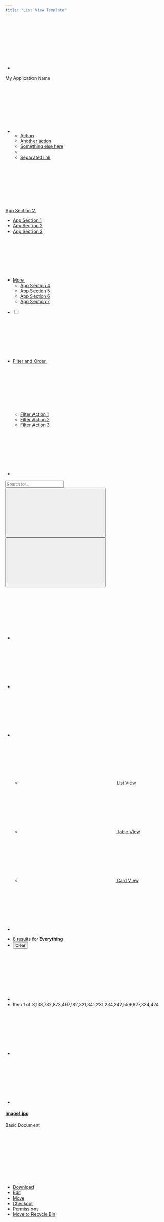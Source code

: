 ```yaml
---
title: "List View Template"
---
```


<nav class="application-bar application-bar-dark navbar navbar-expand-md">
	<div class="container-fluid container-fluid-max-xl">
		<ul class="navbar-nav">
			<li class="nav-item">
				<a class="nav-link nav-link-monospaced" href="#1">
					<svg aria-hidden="true" class="lexicon-icon lexicon-icon-product-menu-closed">
						<use xlink:href="/images/icons/icons.svg#product-menu-closed" />
					</svg>
				</a>
			</li>
		</ul>
		<div class="navbar-title navbar-text-truncate">My Application Name</div>
		<ul class="navbar-nav">
			<li class="dropdown nav-item">
				<a aria-expanded="false" aria-haspopup="true" class="dropdown-toggle nav-link nav-link-monospaced" data-toggle="dropdown" href="#1" role="button">
					<svg aria-hidden="true" class="lexicon-icon lexicon-icon-ellipsis-v">
						<use xlink:href="/images/icons/icons.svg#ellipsis-v" />
					</svg>
				</a>
				<ul aria-labelledby="navbarDropdownMenuLink" class="dropdown-menu dropdown-menu-right">
					<li><a class="dropdown-item" href="#1">Action</a></li>
					<li><a class="dropdown-item" href="#1">Another action</a></li>
					<li><a class="dropdown-item" href="#1">Something else here</a></li>
					<li class="dropdown-divider"></li>
					<li><a class="dropdown-item" href="#1">Separated link</a></li>
				</ul>
			</li>
		</ul>
	</div>
</nav>

<nav class="navbar navbar-collapse-absolute navbar-expand-md navbar-underline navigation-bar navigation-bar-secondary">
	<div class="container-fluid container-fluid-max-xl">
		<a aria-controls="navigationBarCollapse01" aria-expanded="false" aria-label="Toggle navigation" class="collapsed navbar-toggler navbar-toggler-link" data-toggle="collapse" href="#navigationBarCollapse01" role="button">
			<span class="navbar-text-truncate">App Section 2</span>
			<svg aria-hidden="true" class="lexicon-icon lexicon-icon-caret-bottom">
				<use xlink:href="/images/icons/icons.svg#caret-bottom" />
			</svg>
		</a>
		<div class="collapse navbar-collapse" id="navigationBarCollapse01">
			<div class="container-fluid container-fluid-max-xl">
				<ul class="navbar-nav">
					<li class="nav-item">
						<a class="nav-link" href="#1">
							<span class="navbar-text-truncate">App Section 1</span>
						</a>
					</li>
					<li aria-label="Current Page" class="nav-item">
						<a class="active nav-link" href="#1">
							<span class="navbar-text-truncate">App Section 2</span>
						</a>
					</li>
					<li class="nav-item">
						<a class="nav-link" href="#1">
							<span class="navbar-text-truncate">App Section 3</span>
						</a>
					</li>
					<li class="dropdown nav-item show-dropdown-on-collapse">
						<a aria-expanded="false" aria-haspopup="true" class="dropdown-toggle nav-link" data-toggle="dropdown" href="#1" role="button">
							<span class="navbar-text-truncate">More</span>
							<svg aria-hidden="true" class="lexicon-icon lexicon-icon-caret-bottom">
								<use xlink:href="/images/icons/icons.svg#caret-bottom" />
							</svg>
						</a>
						<ul aria-labelledby="" class="dropdown-menu">
							<li><a class="dropdown-item" href="#1">App Section 4</a></li>
							<li><a class="dropdown-item" href="#1">App Section 5</a></li>
							<li><a class="dropdown-item" href="#1">App Section 6</a></li>
							<li><a class="dropdown-item" href="#1">App Section 7</a></li>
						</ul>
					</li>
				</ul>
			</div>
		</div>
	</div>
</nav>

<nav class="management-bar management-bar-light navbar navbar-expand-md">
	<div class="container-fluid container-fluid-max-xl">
		<ul class="navbar-nav">
			<li class="nav-item">
				<div class="custom-control custom-checkbox">
					<label>
						<input class="custom-control-input" type="checkbox">
						<span class="custom-control-label"></span>
					</label>
				</div>
			</li>
			<li class="dropdown nav-item">
				<a aria-expanded="false" class="dropdown-toggle nav-link navbar-breakpoint-down-d-none" data-toggle="dropdown" href="#1" role="button">
					<span class="navbar-text-truncate">Filter and Order</span>
					<svg aria-hidden="true" class="lexicon-icon lexicon-icon-caret-bottom">
						<use xlink:href="/images/icons/icons.svg#caret-bottom" />
					</svg>
				</a>
				<a aria-expanded="false" class="nav-link nav-link-monospaced dropdown-toggle navbar-breakpoint-d-none" data-toggle="dropdown" href="#1" role="button">
					<svg aria-hidden="true" class="lexicon-icon lexicon-icon-filter">
						<use xlink:href="/images/icons/icons.svg#filter" />
					</svg>
				</a>
				<ul class="dropdown-menu" role="menu">
					<li><a class="dropdown-item" href="#1">Filter Action 1</a></li>
					<li><a class="dropdown-item" href="#1">Filter Action 2</a></li>
					<li><a class="dropdown-item" href="#1">Filter Action 3</a></li>
				</ul>
			</li>
			<li class="nav-item">
				<a class="nav-link nav-link-monospaced order-arrow-up-active" href="#1">
					<svg aria-hidden="true" class="lexicon-icon lexicon-icon-order-arrow">
						<use xlink:href="/images/icons/icons.svg#order-arrow" />
					</svg>
				</a>
			</li>
		</ul>
		<div class="navbar-form navbar-form-autofit navbar-overlay navbar-overlay-sm-down">
			<div class="container-fluid container-fluid-max-xl">
				<form role="search">
					<div class="input-group">
						<div class="input-group-item">
							<input class="form-control input-group-inset input-group-inset-after" placeholder="Search for..." type="text">
							<span class="input-group-inset-item input-group-inset-item-after">
								<button class="btn btn-unstyled" type="submit">
									<svg aria-hidden="true" class="lexicon-icon lexicon-icon-search">
										<use xlink:href="/images/icons/icons.svg#search" />
									</svg>
								</button>
								<button class="btn btn-unstyled d-none" type="button">
									<svg aria-hidden="true" class="lexicon-icon lexicon-icon-times">
										<use xlink:href="/images/icons/icons.svg#times" />
									</svg>
								</button>
							</span>
						</div>
					</div>
				</form>
			</div>
		</div>
		<ul class="navbar-nav">
			<li class="nav-item navbar-breakpoint-d-none">
				<a class="nav-link nav-link-monospaced clay-site-open-overlay-sm-down" href="#1">
					<svg aria-hidden="true" class="lexicon-icon lexicon-icon-search">
						<use xlink:href="/images/icons/icons.svg#search" />
					</svg>
				</a>
			</li>
			<li class="nav-item">
				<a class="nav-link nav-link-monospaced" href="#uniqueSidenavCollapseId1" id="uniqueSidenavToggler1" role="button">
					<svg aria-hidden="true" class="lexicon-icon lexicon-icon-info-circle-open">
						<use xlink:href="/images/icons/icons.svg#info-circle-open" />
					</svg>
				</a>
			</li>
			<li class="dropdown nav-item">
				<a aria-expanded="false" class="dropdown-toggle nav-link nav-link-monospaced" data-toggle="dropdown" href="#1" role="button">
					<svg aria-hidden="true" class="lexicon-icon lexicon-icon-list">
						<use xlink:href="/images/icons/icons.svg#list" />
					</svg>
				</a>
				<ul class="dropdown-menu dropdown-menu-right dropdown-menu-indicator-start" role="menu">
					<li>
						<a class="active dropdown-item" href="#1">
							<span class="dropdown-item-indicator">
								<svg aria-hidden="true" class="lexicon-icon lexicon-icon-list">
									<use xlink:href="/images/icons/icons.svg#list" />
								</svg>
							</span>
							List View
						</a>
					</li>
					<li>
						<a class="dropdown-item" href="#1">
							<span class="dropdown-item-indicator">
								<svg aria-hidden="true" class="lexicon-icon lexicon-icon-table">
									<use xlink:href="/images/icons/icons.svg#table" />
								</svg>
							</span>
							Table View
						</a>
					</li>
					<li>
						<a class="dropdown-item" href="#1">
							<span class="dropdown-item-indicator">
								<svg aria-hidden="true" class="lexicon-icon lexicon-icon-cards2">
									<use xlink:href="/images/icons/icons.svg#cards2" />
								</svg>
							</span>
							Card View
						</a>
					</li>
				</ul>
			</li>
			<li class="nav-item">
				<a class="btn btn-primary nav-btn nav-btn-monospaced navbar-breakpoint-down-d-none" href="#1">
					<svg aria-hidden="true" class="lexicon-icon lexicon-icon-plus">
						<use xlink:href="/images/icons/icons.svg#plus" />
					</svg>
				</a>
			</li>
		</ul>
	</div>
</nav>

<nav class="tbar subnav-tbar subnav-tbar-primary">
	<div class="container-fluid container-fluid-max-xl">
		<ul class="tbar-nav">
			<li class="tbar-item tbar-item-expand">
				<div class="tbar-section">
					<span class="component-text text-truncate-inline">
						<span class="text-truncate">8 results for <strong>Everything</strong></span>
					</span>
				</div>
			</li>
			<li class="tbar-item">
				<button class="btn btn-unstyled component-link tbar-link" type="button">Clear</button>
			</li>
		</ul>
	</div>
</nav>

<div class="closed sidenav-container" id="uniqueSidenavCollapseId1">
	<div class="sidenav-menu-slider">
		<div class="sidebar sidebar-light sidenav-menu">
			<nav class="component-tbar tbar">
				<div class="container-fluid">
					<ul class="tbar-nav">
						<li class="tbar-item">
							<a class="component-action disabled" href="#disabled" role="button" tabindex="-1">
								<svg aria-hidden="true" class="lexicon-icon lexicon-icon-angle-left">
									<use xlink:href="/images/icons/icons.svg#angle-left" />
								</svg>
							</a>
						</li>
						<li class="tbar-item tbar-item-expand">
							<div class="tbar-section">
								<span class="text-truncate-inline">
									<span class="text-truncate">Item 1 of 3,138,732,873,467,182,321,341,231,234,342,559,827,334,424</span>
								</span>
							</div>
						</li>
						<li class="tbar-item">
							<a class="component-action" href="#1" role="button">
								<svg aria-hidden="true" class="lexicon-icon lexicon-icon-angle-right">
									<use xlink:href="/images/icons/icons.svg#angle-right" />
								</svg>
							</a>
						</li>
						<li class="tbar-item">
							<a class="component-action sidenav-close" href="#1" role="button">
								<svg aria-hidden="true" class="lexicon-icon lexicon-icon-times">
									<use xlink:href="/images/icons/icons.svg#times" />
								</svg>
							</a>
						</li>
					</ul>
				</div>
			</nav>
			<div class="sidebar-header">
				<div class="autofit-row sidebar-section">
					<div class="autofit-col autofit-col-expand">
						<h4 class="component-title">
							<span class="text-truncate-inline">
								<a class="text-truncate" href="#1">Image1.jpg</a>
							</span>
						</h4>
						<p class="component-subtitle">Basic Document</p>
					</div>
					<div class="autofit-col">
						<div class="dropdown dropdown-action">
							<a aria-expanded="false" aria-haspopup="true" class="component-action dropdown-toggle" data-toggle="dropdown" href="#1" role="button">
								<svg aria-hidden="true" class="lexicon-icon lexicon-icon-ellipsis-v">
									<use xlink:href="/images/icons/icons.svg#ellipsis-v" />
								</svg>
							</a>
							<ul class="dropdown-menu">
								<li><a class="dropdown-item" href="#1" role="button">Download</a></li>
								<li><a class="dropdown-item" href="#1">Edit</a></li>
								<li><a class="dropdown-item" href="#1">Move</a></li>
								<li><a class="dropdown-item" href="#1" role="button">Checkout</a></li>
								<li><a class="dropdown-item" href="#1">Permissions</a></li>
								<li><a class="dropdown-item" href="#1" role="button">Move to Recycle Bin</a></li>
							</ul>
						</div>
					</div>
				</div>
			</div>
			<div class="sidebar-body">
				<nav class="component-navigation-bar navbar navigation-bar navbar-collapse-absolute navbar-expand-md navbar-underline">
					<a aria-controls="sidebarLightCollapse00" aria-expanded="false" aria-label="Toggle Navigation" class="collapsed navbar-toggler navbar-toggler-link" data-toggle="collapse" href="#sidebarLightCollapse00" role="button">
						<span class="navbar-text-truncate">Details</span>
						<svg aria-hidden="true" class="lexicon-icon lexicon-icon-caret-bottom">
							<use xlink:href="/images/icons/icons.svg#caret-bottom" />
						</svg>
					</a>
					<div class="collapse navbar-collapse" id="sidebarLightCollapse00">
						<ul class="nav navbar-nav" role="tablist">
							<li class="nav-item">
								<a aria-controls="sidebarLightDetails" class="active nav-link" data-toggle="tab" href="#sidebarLightDetails" id="sidebarLightDetailsTab" role="tab">
									<span class="navbar-text-truncate">Details</span>
								</a>
							</li>
							<li class="nav-item">
								<a aria-controls="sidebarLightVersions" class="nav-link" data-toggle="tab" href="#sidebarLightVersions" id="sidebarLightVersionsTab" role="tab">
									<span class="navbar-text-truncate">Versions</span>
								</a>
							</li>
						</ul>
					</div>
				</nav>
				<div class="tab-content">
					<div aria-labelledby="sidebarLightDetailsTab" class="active fade show tab-pane" id="sidebarLightDetails" role="tabpanel">
						<div class="aspect-ratio aspect-ratio-16-to-9 sidebar-panel" style="margin-top:1.5rem;">
							<img alt="thumbnail" class="aspect-ratio-item-center-middle aspect-ratio-item-fluid" src="/images/DeathtoStock_Desk4.jpg">
							<div class="sticker sticker-bottom-left sticker-danger">JPG</div>
						</div>
						<dl class="sidebar-dl sidebar-section">
							<dt class="sidebar-dt">Url</dt>
							<dd class="sidebar-dd">
								<a href="#1">http://localhost:8080/documents/20140/</a>
							</dd>
							<dt class="sidebar-dt">Webdav Url</dt>
							<dd class="sidebar-dd">
								<a href="#1">http://localhost:8080/webdav/guest/</a>
							</dd>
							<dt class="sidebar-dt">Created</dt>
							<dd class="sidebar-dd">
								<a href="#1">Helen Smith</a>
							</dd>
							<dt class="sidebar-dt">Description</dt>
							<dd class="sidebar-dd">A picture of a person using a ruler and exacto knife to cut construction paper.</dd>
							<dt class="sidebar-dt">Size</dt>
							<dd class="sidebar-dd">745KB</dd>
							<dt class="sidebar-dt">Extension</dt>
							<dd class="sidebar-dd">PNG</dd>
							<dt class="sidebar-dt">Version</dt>
							<dd class="sidebar-dd">2.0</dd>
							<dt class="sidebar-dt">Tags</dt>
							<dd class="sidebar-dd">
								<span class="label label-lg label-secondary">
									<span class="label-item label-item-expand">Tag One</span>
								</span>
								<span class="label label-lg label-secondary">
									<span class="label-item label-item-expand">Tag Two</span>
								</span>
								<span class="label label-lg label-secondary">
									<span class="label-item label-item-expand">Tag Three</span>
								</span>
								<span class="label label-lg label-secondary">
									<span class="label-item label-item-expand">Tag Four</span>
								</span>
								<span class="label label-lg label-secondary">
									<span class="label-item label-item-expand">Tag Five</span>
								</span>
								<span class="label label-lg label-secondary">
									<span class="label-item label-item-expand">Tag Six</span>
								</span>
								<span class="label label-lg label-secondary">
									<span class="label-item label-item-expand">Tag Seven</span>
								</span>
								<span class="label label-lg label-secondary">
									<span class="label-item label-item-expand">Tag Eight</span>
								</span>
							</dd>
							<dt class="sidebar-dt">Related Assets</dt>
							<dd class="sidebar-dd">
								<ul class="list-group sidebar-list-group">
									<li class="list-group-item list-group-item-flex">
										<div class="autofit-col">
											<div class="sticker sticker-secondary">
												<span class="inline-item">
													<svg aria-hidden="true" class="lexicon-icon lexicon-icon-folder">
														<use xlink:href="/images/icons/icons.svg#folder" />
													</svg>
												</span>
											</div>
										</div>
										<div class="autofit-col autofit-col-expand">
											<section class="autofit-section">
												<div class="list-group-title text-truncate-inline">
													<a class="text-truncate" href="#1">ReallySuperInsanelyJustIncrediblyLongAndTotallyNotPossibleWordButWeAreReallyTryingToCoverAllOurBasesHereJustInCaseSomeoneIsNutsAsPerUsual</a>
												</div>
											</section>
										</div>
									</li>
									<li class="list-group-item list-group-item-flex">
										<div class="autofit-col">
											<div class="sticker sticker-secondary">
												<span class="inline-item">
													<svg aria-hidden="true" class="lexicon-icon lexicon-icon-folder">
														<use xlink:href="/images/icons/icons.svg#folder" />
													</svg>
												</span>
											</div>
										</div>
										<div class="autofit-col autofit-col-expand">
											<section class="autofit-section">
												<div class="list-group-title text-truncate-inline">
													<a class="text-truncate" href="#1">Surf Blog Entry Two</a>
												</div>
											</section>
										</div>
									</li>
								</ul>
							</dd>
						</dl>
					</div>
					<div aria-labelledby="sidebarLightVersionsTab" class="fade tab-pane" id="sidebarLightVersions" role="tabpanel">
						<ul class="list-group sidebar-list-group">
							<li class="list-group-item list-group-item-flex">
								<div class="autofit-col autofit-col-expand">
									<div class="list-group-title">Version 1.2</div>
									<div class="list-group-subtitle">By Helen, on 8/31/17 9:15am</div>
									<div class="list-group-subtext">No Change Log</div>
								</div>
								<div class="autofit-col">
									<div class="dropdown dropdown-action">
										<a aria-expanded="false" aria-haspopup="true" class="component-action dropdown-toggle" data-toggle="dropdown" href="#1" id="sidebarLightListDropdownId01" role="button">
											<svg aria-hidden="true" class="lexicon-icon lexicon-icon-ellipsis-v">
												<use xlink:href="/images/icons/icons.svg#ellipsis-v" />
											</svg>
										</a>
										<ul aria-labelledBy="sidebarLightListDropdownId01" class="dropdown-menu">
											<li><a class="dropdown-item" href="#1" role="button">Download</a></li>
											<li><a class="dropdown-item" href="#1">Edit</a></li>
											<li><a class="dropdown-item" href="#1">Move</a></li>
											<li><a class="dropdown-item" href="#1" role="button">Checkout</a></li>
											<li><a class="dropdown-item" href="#1">Permissions</a></li>
											<li><a class="dropdown-item" href="#1" role="button">Move to Recycle Bin</a></li>
										</ul>
									</div>
								</div>
							</li>
							<li class="list-group-item list-group-item-flex">
								<div class="autofit-col autofit-col-expand">
									<div class="list-group-title">Version 1.1</div>
									<div class="list-group-subtitle">By Helen, on 8/31/17 8:00am</div>
									<div class="list-group-subtext">No Change Log</div>
								</div>
								<div class="autofit-col">
									<div class="dropdown dropdown-action">
										<a aria-expanded="false" aria-haspopup="true" class="component-action dropdown-toggle" data-toggle="dropdown" href="#1" id="sidebarLightListDropdownId02" role="button">
											<svg aria-hidden="true" class="lexicon-icon lexicon-icon-ellipsis-v">
												<use xlink:href="/images/icons/icons.svg#ellipsis-v" />
											</svg>
										</a>
										<ul aria-labelledBy="sidebarLightListDropdownId02" class="dropdown-menu">
											<li><a class="dropdown-item" href="#1" role="button">Download</a></li>
											<li><a class="dropdown-item" href="#1">Edit</a></li>
											<li><a class="dropdown-item" href="#1">Move</a></li>
											<li><a class="dropdown-item" href="#1" role="button">Checkout</a></li>
											<li><a class="dropdown-item" href="#1">Permissions</a></li>
											<li><a class="dropdown-item" href="#1" role="button">Move to Recycle Bin</a></li>
										</ul>
									</div>
								</div>
							</li>
						</ul>
					</div>
				</div>
			</div>
		</div>
	</div>
	<div class="container-fluid container-fluid-max-xl container-view sidenav-content">
		<form>
			<ul class="list-group list-group-notification show-quick-actions-on-hover">
				<li class="list-group-header">
					<h3 class="list-group-header-title">Group 1</h3>
				</li>
				<li class="list-group-item list-group-item-flex">
					<div class="autofit-col">
						<div class="custom-control custom-checkbox">
							<label>
								<input class="custom-control-input" type="checkbox">
								<span class="custom-control-label"></span>
							</label>
						</div>
					</div>
					<div class="autofit-col">
						<div class="sticker sticker-secondary">
							<span class="inline-item">
								<svg aria-hidden="true" class="lexicon-icon lexicon-icon-folder">
									<use xlink:href="/images/icons/icons.svg#folder" />
								</svg>
							</span>
						</div>
					</div>
					<div class="autofit-col autofit-col-expand">
						<section class="autofit-section">
							<h4 class="list-group-title">
								<a href="#1">Account Example One</a>
							</h4>
							<p class="list-group-subtext">Second Level Text</p>
						</section>
					</div>
					<div class="autofit-col">
						<div class="quick-action-menu">
							<a class="component-action quick-action-item" href="#1">
								<svg aria-hidden="true" class="lexicon-icon lexicon-icon-trash">
									<use xlink:href="/images/icons/icons.svg#trash" />
								</svg>
							</a>
							<a class="component-action quick-action-item" href="#1">
								<svg aria-hidden="true" class="lexicon-icon lexicon-icon-download">
									<use xlink:href="/images/icons/icons.svg#download" />
								</svg>
							</a>
							<a class="component-action quick-action-item" href="#1">
								<svg aria-hidden="true" class="lexicon-icon lexicon-icon-expand">
									<use xlink:href="/images/icons/icons.svg#expand" />
								</svg>
							</a>
						</div>
						<div class="dropdown dropdown-action">
							<a aria-expanded="false" aria-haspopup="true" class="component-action dropdown-toggle" data-toggle="dropdown" href="#1" id="dropdownAction1" role="button">
								<svg aria-hidden="true" class="lexicon-icon lexicon-icon-ellipsis-v">
									<use xlink:href="/images/icons/icons.svg#ellipsis-v" />
								</svg>
							</a>
							<ul aria-labelledby="" class="dropdown-menu dropdown-menu-right">
								<li><a class="dropdown-item" href="#1">Remove</a></li>
								<li><a class="dropdown-item" href="#1">Download</a></li>
								<li><a class="dropdown-item" href="#1">Checkout</a></li>
							</ul>
						</div>
					</div>
				</li>
				<li class="list-group-item list-group-item-flex">
					<div class="autofit-col">
						<div class="custom-control custom-checkbox">
							<label>
								<input class="custom-control-input" type="checkbox">
								<span class="custom-control-label"></span>
							</label>
						</div>
					</div>
					<div class="autofit-col">
						<div class="sticker sticker-secondary">
							<span class="inline-item">
								<svg aria-hidden="true" class="lexicon-icon lexicon-icon-folder">
									<use xlink:href="/images/icons/icons.svg#folder" />
								</svg>
							</span>
						</div>
					</div>
					<div class="autofit-col autofit-col-expand">
						<section class="autofit-section">
							<h4 class="list-group-title">
								<a href="#1">Account Example Two</a>
							</h4>
						</section>
					</div>
					<div class="autofit-col">
						<div class="quick-action-menu">
							<a class="component-action quick-action-item" href="#1">
								<svg aria-hidden="true" class="lexicon-icon lexicon-icon-trash">
									<use xlink:href="/images/icons/icons.svg#trash" />
								</svg>
							</a>
							<a class="component-action quick-action-item" href="#1">
								<svg aria-hidden="true" class="lexicon-icon lexicon-icon-download">
									<use xlink:href="/images/icons/icons.svg#download" />
								</svg>
							</a>
							<a class="component-action quick-action-item" href="#1">
								<svg aria-hidden="true" class="lexicon-icon lexicon-icon-expand">
									<use xlink:href="/images/icons/icons.svg#expand" />
								</svg>
							</a>
						</div>
						<div class="dropdown dropdown-action">
							<a aria-expanded="false" aria-haspopup="true" class="component-action dropdown-toggle" data-toggle="dropdown" href="#1" id="dropdownAction1" role="button">
								<svg aria-hidden="true" class="lexicon-icon lexicon-icon-ellipsis-v">
									<use xlink:href="/images/icons/icons.svg#ellipsis-v" />
								</svg>
							</a>
							<ul aria-labelledby="" class="dropdown-menu dropdown-menu-right">
								<li><a class="dropdown-item" href="#1">Remove</a></li>
								<li><a class="dropdown-item" href="#1">Download</a></li>
								<li><a class="dropdown-item" href="#1">Checkout</a></li>
							</ul>
						</div>
					</div>
				</li>
				<li class="list-group-header">
					<h3 class="list-group-header-title">Group 2</h3>
				</li>
				<li class="list-group-item list-group-item-flex">
					<div class="autofit-col">
						<div class="custom-control custom-checkbox">
							<label>
								<input class="custom-control-input" type="checkbox">
								<span class="custom-control-label"></span>
							</label>
						</div>
					</div>
					<div class="autofit-col">
						<div class="sticker sticker-secondary">
							<span class="inline-item">
								<svg aria-hidden="true" class="lexicon-icon lexicon-icon-folder">
									<use xlink:href="/images/icons/icons.svg#folder" />
								</svg>
							</span>
						</div>
					</div>
					<div class="autofit-col autofit-col-expand">
						<section class="autofit-section">
							<h4 class="list-group-title">
								<a href="#1">Account Example One</a>
							</h4>
							<p class="list-group-subtext">Second Level Text</p>
							<div class="list-group-detail">
								<span class="label label-warning">
									<span class="label-item label-item-expand">Pending</span>
								</span>
							</div>
						</section>
					</div>
					<div class="autofit-col">
						<div class="quick-action-menu">
							<a class="component-action quick-action-item" href="#1">
								<svg aria-hidden="true" class="lexicon-icon lexicon-icon-trash">
									<use xlink:href="/images/icons/icons.svg#trash" />
								</svg>
							</a>
							<a class="component-action quick-action-item" href="#1">
								<svg aria-hidden="true" class="lexicon-icon lexicon-icon-download">
									<use xlink:href="/images/icons/icons.svg#download" />
								</svg>
							</a>
							<a class="component-action quick-action-item" href="#1">
								<svg aria-hidden="true" class="lexicon-icon lexicon-icon-expand">
									<use xlink:href="/images/icons/icons.svg#expand" />
								</svg>
							</a>
						</div>
						<div class="dropdown dropdown-action">
							<a aria-expanded="false" aria-haspopup="true" class="component-action dropdown-toggle" data-toggle="dropdown" href="#1" id="dropdownAction1" role="button">
								<svg aria-hidden="true" class="lexicon-icon lexicon-icon-ellipsis-v">
									<use xlink:href="/images/icons/icons.svg#ellipsis-v" />
								</svg>
							</a>
							<ul aria-labelledby="" class="dropdown-menu dropdown-menu-right">
								<li><a class="dropdown-item" href="#1">Remove</a></li>
								<li><a class="dropdown-item" href="#1">Download</a></li>
								<li><a class="dropdown-item" href="#1">Checkout</a></li>
							</ul>
						</div>
					</div>
				</li>
				<li class="list-group-item list-group-item-flex">
					<div class="autofit-col">
						<div class="custom-control custom-checkbox">
							<label>
								<input class="custom-control-input" type="checkbox">
								<span class="custom-control-label"></span>
							</label>
						</div>
					</div>
					<div class="autofit-col">
						<div class="sticker sticker-secondary">
							<span class="inline-item">
								<svg aria-hidden="true" class="lexicon-icon lexicon-icon-folder">
									<use xlink:href="/images/icons/icons.svg#folder" />
								</svg>
							</span>
						</div>
					</div>
					<div class="autofit-col autofit-col-expand">
						<section class="autofit-section">
							<h4 class="list-group-title">
								<a href="#1">Account Example Two</a>
							</h4>
							<p class="list-group-subtext">Second Level Text</p>
							<div class="list-group-detail">
								<span class="label label-info">
									<span class="label-item label-item-expand">Info</span>
								</span>
							</div>
						</section>
					</div>
					<div class="autofit-col">
						<div class="quick-action-menu">
							<a class="component-action quick-action-item" href="#1">
								<svg aria-hidden="true" class="lexicon-icon lexicon-icon-trash">
									<use xlink:href="/images/icons/icons.svg#trash" />
								</svg>
							</a>
							<a class="component-action quick-action-item" href="#1">
								<svg aria-hidden="true" class="lexicon-icon lexicon-icon-download">
									<use xlink:href="/images/icons/icons.svg#download" />
								</svg>
							</a>
							<a class="component-action quick-action-item" href="#1">
								<svg aria-hidden="true" class="lexicon-icon lexicon-icon-expand">
									<use xlink:href="/images/icons/icons.svg#expand" />
								</svg>
							</a>
						</div>
						<div class="dropdown dropdown-action">
							<a aria-expanded="false" aria-haspopup="true" class="component-action dropdown-toggle" data-toggle="dropdown" href="#1" id="dropdownAction1" role="button">
								<svg aria-hidden="true" class="lexicon-icon lexicon-icon-ellipsis-v">
									<use xlink:href="/images/icons/icons.svg#ellipsis-v" />
								</svg>
							</a>
							<ul aria-labelledby="" class="dropdown-menu dropdown-menu-right">
								<li><a class="dropdown-item" href="#1">Remove</a></li>
								<li><a class="dropdown-item" href="#1">Download</a></li>
								<li><a class="dropdown-item" href="#1">Checkout</a></li>
							</ul>
						</div>
					</div>
				</li>
				<li class="list-group-header">
					<h3 class="list-group-header-title">Group 3</h3>
				</li>
				<li class="list-group-item list-group-item-flex">
					<div class="autofit-col autofit-col-expand">
						<section class="autofit-section">
							<h4 class="list-group-title">
								<a href="#1">Account Example One</a>
							</h4>
						</section>
					</div>
				</li>
				<li class="list-group-item list-group-item-flex">
					<div class="autofit-col autofit-col-expand">
						<section class="autofit-section">
							<h4 class="list-group-title">
								<a href="#1">Account Example Two</a>
							</h4>
						</section>
					</div>
				</li>
				<li class="list-group-item list-group-item-flex">
					<div class="autofit-col autofit-col-expand">
						<section class="autofit-section">
							<h4 class="list-group-title">
								<a href="#1">Account Example Three</a>
							</h4>
						</section>
					</div>
				</li>
				<li class="list-group-item list-group-item-flex">
					<div class="autofit-col autofit-col-expand">
						<section class="autofit-section">
							<h4 class="list-group-title">
								<a href="#1">Account Example Four</a>
							</h4>
						</section>
					</div>
				</li>
			</ul>
		</form>
		<div class="pagination-bar">
			<div class="dropdown pagination-items-per-page">
				<a aria-expanded="false" aria-haspopup="true" class="dropdown-toggle" data-toggle="dropdown" href="#1" role="button">
					10 entries
					<svg aria-hidden="true" class="lexicon-icon lexicon-icon-caret-double-l">
						<use xlink:href="/images/icons/icons.svg#caret-double-l" />
					</svg>
				</a>
				<ul class="dropdown-menu dropdown-menu-top">
					<li><a class="dropdown-item" href="#1">5</a></li>
					<li><a class="dropdown-item" href="#1">10</a></li>
					<li><a class="dropdown-item" href="#1">20</a></li>
					<li><a class="dropdown-item" href="#1">30</a></li>
					<li><a class="dropdown-item" href="#1">50</a></li>
				</ul>
			</div>
			<div class="pagination-results">Showing 223,922 to 223,932 of 1,292,203 entries.</div>
			<ul class="pagination">
				<li class="disabled page-item">
					<a class="page-link" href="#1">
						<svg aria-hidden="true" class="lexicon-icon lexicon-icon-angle-left">
							<use xlink:href="/images/icons/icons.svg#angle-left" />
						</svg>
						<span class="sr-only">Previous</span>
					</a>
				</li>
				<li class="active page-item"><a class="page-link" href="#1">22,392</a></li>
				<li class="page-item"><a class="page-link" href="#1">22,393</a></li>
				<li class="dropdown page-item">
					<a aria-expanded="false" aria-haspopup="true" class="dropdown-toggle page-link" data-toggle="dropdown" href="#1" role="button">...</a>
					<ul class="dropdown-menu dropdown-menu-top-center">
						<li>
							<ul class="inline-scroller">
								<li><a class="dropdown-item" href="#1">22,394</a></li>
								<li><a class="dropdown-item" href="#1">22,395</a></li>
								<li><a class="dropdown-item" href="#1">22,396</a></li>
								<li><a class="dropdown-item" href="#1">22,397</a></li>
								<li><a class="dropdown-item" href="#1">22,398</a></li>
								<li><a class="dropdown-item" href="#1">22,399</a></li>
								<li><a class="dropdown-item" href="#1">22,400</a></li>
								<li><a class="dropdown-item" href="#1">22,401</a></li>
								<li><a class="dropdown-item" href="#1">22,402</a></li>
								<li><a class="dropdown-item" href="#1">22,403</a></li>
								<li><a class="dropdown-item" href="#1">22,404</a></li>
								<li><a class="dropdown-item" href="#1">22,405</a></li>
								<li><a class="dropdown-item" href="#1">22,406</a></li>
							</ul>
						</li>
					</ul>
				</li>
				<li class="page-item"><a class="page-link" href="#1">129,221</a></li>
				<li class="page-item">
					<a class="page-link" href="#1">
						<svg aria-hidden="true" class="lexicon-icon lexicon-icon-angle-right">
							<use xlink:href="/images/icons/icons.svg#angle-right" />
						</svg>
						<span class="sr-only">Next</span>
					</a>
				</li>
			</ul>
		</div>
	</div>
</div>